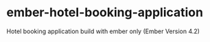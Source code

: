 # ember-hotel-booking-application
Hotel booking application build with ember only (Ember Version 4.2)
